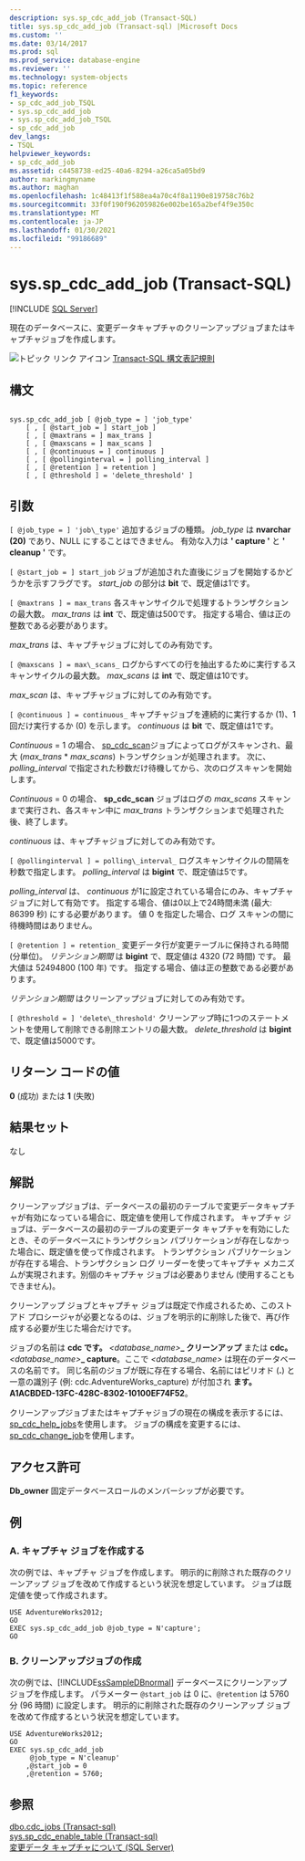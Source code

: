 ```yaml
---
description: sys.sp_cdc_add_job (Transact-SQL)
title: sys.sp_cdc_add_job (Transact-sql) |Microsoft Docs
ms.custom: ''
ms.date: 03/14/2017
ms.prod: sql
ms.prod_service: database-engine
ms.reviewer: ''
ms.technology: system-objects
ms.topic: reference
f1_keywords:
- sp_cdc_add_job_TSQL
- sys.sp_cdc_add_job
- sys.sp_cdc_add_job_TSQL
- sp_cdc_add_job
dev_langs:
- TSQL
helpviewer_keywords:
- sp_cdc_add_job
ms.assetid: c4458738-ed25-40a6-8294-a26ca5a05bd9
author: markingmyname
ms.author: maghan
ms.openlocfilehash: 1c48413f1f588ea4a70c4f8a1190e819758c76b2
ms.sourcegitcommit: 33f0f190f962059826e002be165a2bef4f9e350c
ms.translationtype: MT
ms.contentlocale: ja-JP
ms.lasthandoff: 01/30/2021
ms.locfileid: "99186689"
---
```

# <a name="syssp_cdc_add_job-transact-sql"></a>sys.sp_cdc_add_job (Transact-SQL)
[!INCLUDE [SQL Server](../../includes/applies-to-version/sqlserver.md)]

  現在のデータベースに、変更データキャプチャのクリーンアップジョブまたはキャプチャジョブを作成します。  
  
 ![トピック リンク アイコン](../../database-engine/configure-windows/media/topic-link.gif "トピック リンク アイコン") [Transact-SQL 構文表記規則](../../t-sql/language-elements/transact-sql-syntax-conventions-transact-sql.md)  
  
## <a name="syntax"></a>構文  
  
```  
  
sys.sp_cdc_add_job [ @job_type = ] 'job_type'  
    [ , [ @start_job = ] start_job ]   
    [ , [ @maxtrans = ] max_trans ]   
    [ , [ @maxscans = ] max_scans ]   
    [ , [ @continuous = ] continuous ]   
    [ , [ @pollinginterval = ] polling_interval ]   
    [ , [ @retention ] = retention ]   
    [ , [ @threshold ] = 'delete_threshold' ]  
```  
  
## <a name="arguments"></a>引数  
`[ @job_type = ] 'job\_type'` 追加するジョブの種類。 *job_type* は **nvarchar (20)** であり、NULL にすることはできません。 有効な入力は **' capture '** と **' cleanup '** です。  
  
`[ @start_job = ] start_job` ジョブが追加された直後にジョブを開始するかどうかを示すフラグです。 *start_job* の部分は **bit** で、既定値は1です。  
  
`[ @maxtrans ] = max_trans` 各スキャンサイクルで処理するトランザクションの最大数。 *max_trans* は **int** で、既定値は500です。 指定する場合、値は正の整数である必要があります。  
  
 *max_trans* は、キャプチャジョブに対してのみ有効です。  
  
`[ @maxscans ] = max\_scans_` ログからすべての行を抽出するために実行するスキャンサイクルの最大数。 *max_scans* は **int** で、既定値は10です。  
  
 *max_scan* は、キャプチャジョブに対してのみ有効です。  
  
`[ @continuous ] = continuous_` キャプチャジョブを連続的に実行するか (1)、1回だけ実行するか (0) を示します。 *continuous* は **bit** で、既定値は1です。  
  
 *Continuous* = 1 の場合、 [sp_cdc_scan](../../relational-databases/system-stored-procedures/sys-sp-cdc-scan-transact-sql.md)ジョブによってログがスキャンされ、最大 (*max_trans* \* *max_scans*) トランザクションが処理されます。 次に、 *polling_interval* で指定された秒数だけ待機してから、次のログスキャンを開始します。  
  
 *Continuous* = 0 の場合、 **sp_cdc_scan** ジョブはログの *max_scans* スキャンまで実行され、各スキャン中に *max_trans* トランザクションまで処理された後、終了します。  
  
 *continuous* は、キャプチャジョブに対してのみ有効です。  
  
`[ @pollinginterval ] = polling\_interval_` ログスキャンサイクルの間隔を秒数で指定します。 *polling_interval* は **bigint** で、既定値は5です。  
  
 *polling_interval* は、 *continuous* が1に設定されている場合にのみ、キャプチャジョブに対して有効です。 指定する場合、値は0以上で24時間未満 (最大: 86399 秒) にする必要があります。 値 0 を指定した場合、ログ スキャンの間に待機時間はありません。  
  
`[ @retention ] = retention_` 変更データ行が変更テーブルに保持される時間 (分単位)。 *リテンション期間* は **bigint** で、既定値は 4320 (72 時間) です。 最大値は 52494800 (100 年) です。 指定する場合、値は正の整数である必要があります。  
  
 *リテンション期間* はクリーンアップジョブに対してのみ有効です。  
  
`[ @threshold = ] 'delete\_threshold'` クリーンアップ時に1つのステートメントを使用して削除できる削除エントリの最大数。 *delete_threshold* は **bigint** で、既定値は5000です。  
  
## <a name="return-code-values"></a>リターン コードの値  
 **0** (成功) または **1** (失敗)  
  
## <a name="result-sets"></a>結果セット  
 なし  
  
## <a name="remarks"></a>解説  
 クリーンアップジョブは、データベースの最初のテーブルで変更データキャプチャが有効になっている場合に、既定値を使用して作成されます。 キャプチャ ジョブは、データベースの最初のテーブルの変更データ キャプチャを有効にしたとき、そのデータベースにトランザクション パブリケーションが存在しなかった場合に、既定値を使って作成されます。 トランザクション パブリケーションが存在する場合、トランザクション ログ リーダーを使ってキャプチャ メカニズムが実現されます。別個のキャプチャ ジョブは必要ありません (使用することもできません)。  
  
 クリーンアップ ジョブとキャプチャ ジョブは既定で作成されるため、このストアド プロシージャが必要となるのは、ジョブを明示的に削除した後で、再び作成する必要が生じた場合だけです。  
  
 ジョブの名前は **cdc です。** _\<database\_name\>_**\_ クリーンアップ** または **cdc。** _\<database\_name\>_**\_ capture**。ここで *<database_name>* は現在のデータベースの名前です。 同じ名前のジョブが既に存在する場合、名前にはピリオド (**.**) と一意の識別子 (例: cdc.AdventureWorks_capture) が付加され **ます。A1ACBDED-13FC-428C-8302-10100EF74F52**。  
  
 クリーンアップジョブまたはキャプチャジョブの現在の構成を表示するには、 [sp_cdc_help_jobs](../../relational-databases/system-stored-procedures/sys-sp-cdc-help-jobs-transact-sql.md)を使用します。 ジョブの構成を変更するには、 [sp_cdc_change_job](../../relational-databases/system-stored-procedures/sys-sp-cdc-change-job-transact-sql.md)を使用します。  
  
## <a name="permissions"></a>アクセス許可  
 **Db_owner** 固定データベースロールのメンバーシップが必要です。  
  
## <a name="examples"></a>例  
  
### <a name="a-creating-a-capture-job"></a>A. キャプチャ ジョブを作成する  
 次の例では、キャプチャ ジョブを作成します。 明示的に削除された既存のクリーンアップ ジョブを改めて作成するという状況を想定しています。 ジョブは既定値を使って作成されます。  
  
```  
USE AdventureWorks2012;  
GO  
EXEC sys.sp_cdc_add_job @job_type = N'capture';  
GO  
```  
  
### <a name="b-creating-a-cleanup-job"></a>B. クリーンアップジョブの作成  
 次の例では、[!INCLUDE[ssSampleDBnormal](../../includes/sssampledbnormal-md.md)] データベースにクリーンアップ ジョブを作成します。 パラメーター `@start_job` は 0 に、`@retention` は 5760 分 (96 時間) に設定します。 明示的に削除された既存のクリーンアップ ジョブを改めて作成するという状況を想定しています。  
  
```  
USE AdventureWorks2012;  
GO  
EXEC sys.sp_cdc_add_job  
     @job_type = N'cleanup'  
    ,@start_job = 0  
    ,@retention = 5760;  
```  
  
## <a name="see-also"></a>参照  
 [dbo.cdc_jobs &#40;Transact-sql&#41;](../../relational-databases/system-tables/dbo-cdc-jobs-transact-sql.md)   
 [sys.sp_cdc_enable_table &#40;Transact-sql&#41;](../../relational-databases/system-stored-procedures/sys-sp-cdc-enable-table-transact-sql.md)   
 [変更データ キャプチャについて &#40;SQL Server&#41;](../../relational-databases/track-changes/about-change-data-capture-sql-server.md)  
  
  
